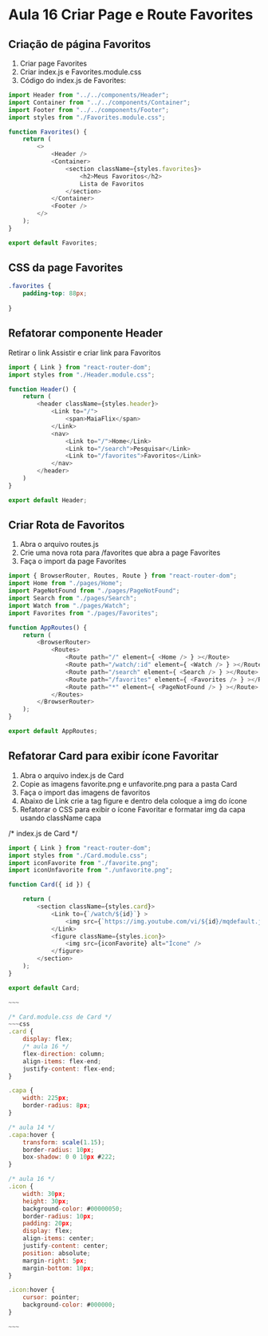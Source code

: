 # Aula 16 Criar Page e Route Favorites

## Criação de página Favoritos

1. Criar page Favorites
2. Criar index.js e Favorites.module.css
3. Código do index.js de Favorites:

~~~javascript
import Header from "../../components/Header";
import Container from "../../components/Container";
import Footer from "../../components/Footer";
import styles from "./Favorites.module.css";

function Favorites() {
    return (
        <>
            <Header />
            <Container>
                <section className={styles.favorites}>
                    <h2>Meus Favoritos</h2>
                    Lista de Favoritos
                </section>
            </Container>
            <Footer />
        </>
    );
}

export default Favorites;

~~~

## CSS da page Favorites

~~~css
.favorites {
    padding-top: 88px;
    
}

~~~

## Refatorar componente Header

Retirar o link Assistir e criar link para Favoritos

~~~javascript
import { Link } from "react-router-dom";
import styles from "./Header.module.css";

function Header() {
    return (
        <header className={styles.header}>
            <Link to="/">
                <span>MaiaFlix</span>
            </Link>
            <nav>
                <Link to="/">Home</Link>
                <Link to="/search">Pesquisar</Link>
                <Link to="/favorites">Favoritos</Link>
            </nav>
        </header>
    )
}

export default Header;

~~~

## Criar Rota de Favoritos

1. Abra o arquivo routes.js
2. Crie uma nova rota para /favorites que abra a page Favorites
3. Faça o import da page Favorites

~~~javascript
import { BrowserRouter, Routes, Route } from "react-router-dom";
import Home from "./pages/Home";
import PageNotFound from "./pages/PageNotFound";
import Search from "./pages/Search";
import Watch from "./pages/Watch";
import Favorites from "./pages/Favorites";

function AppRoutes() {
    return (
        <BrowserRouter>
            <Routes>
                <Route path="/" element={ <Home /> } ></Route>
                <Route path="/watch/:id" element={ <Watch /> } ></Route>
                <Route path="/search" element={ <Search /> } ></Route>
                <Route path="/favorites" element={ <Favorites /> } ></Route>
                <Route path="*" element={ <PageNotFound /> } ></Route>
            </Routes>
        </BrowserRouter>
    );
}

export default AppRoutes;

~~~

## Refatorar Card para exibir ícone Favoritar

1. Abra o arquivo index.js de Card
2. Copie as imagens favorite.png e unfavorite.png para a pasta Card
3. Faça o import das imagens de favoritos
4. Abaixo de Link crie a tag figure e dentro dela coloque a img do ícone
5. Refatorar o CSS para exibir o ícone Favoritar e formatar img da capa usando className capa

/* index.js de Card */

~~~~javascript
import { Link } from "react-router-dom";
import styles from "./Card.module.css";
import iconFavorite from "./favorite.png";
import iconUnfavorite from "./unfavorite.png";

function Card({ id }) {

    return (
        <section className={styles.card}>
            <Link to={`/watch/${id}`} >
                <img src={`https://img.youtube.com/vi/${id}/mqdefault.jpg`} alt="Capa" className={styles.capa} />
            </Link>
            <figure className={styles.icon}>
                <img src={iconFavorite} alt="Ícone" />
            </figure>
        </section>
    );
}

export default Card;

~~~

/* Card.module.css de Card */
~~~css
.card {
    display: flex;
    /* aula 16 */
    flex-direction: column;
    align-items: flex-end;
    justify-content: flex-end;
}

.capa {
    width: 225px;
    border-radius: 8px;
}

/* aula 14 */
.capa:hover {
    transform: scale(1.15);
    border-radius: 10px;
    box-shadow: 0 0 10px #222;
}

/* aula 16 */
.icon {
    width: 30px;
    height: 30px;
    background-color: #00000050;
    border-radius: 10px;
    padding: 20px;
    display: flex;
    align-items: center;
    justify-content: center;
    position: absolute;
    margin-right: 5px;
    margin-bottom: 10px;
}

.icon:hover {
    cursor: pointer;
    background-color: #000000;
}

~~~
